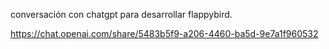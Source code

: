 conversación con chatgpt para desarrollar flappybird.

https://chat.openai.com/share/5483b5f9-a206-4460-ba5d-9e7a1f960532